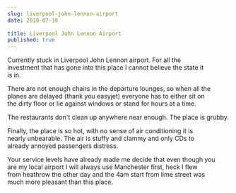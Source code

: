 ```yaml
---
slug: liverpool-john-lennon-airport
date: 2010-07-18
 
title: Liverpool John Lennon Airport
published: true
---
```

 Currently stuck in Liverpool John Lennon airport. For all the <br />investment that has gone into this place I cannot believe the state it <br />is in. <p /> There are not enough chairs in the departure lounges, so when all the <br />planes are delayed (thank you easyjet) everyone has to either sit on <br />the dirty floor or lie against windows or stand for hours at a time. <p /> The restaurants don't clean up anywhere near enough. The place is grubby. <p /> Finally, the place is so hot, with no sense of air conditioning it is <br />nearly unbearable. The air is stuffy and clammy and only CDs to <br />already annoyed passengers distress. <p /> Your service levels have already made me decide that even though you <br />are my local airport I will always use Manchester first, heck I flew <br />from heathrow the other day and the 4am start from lime street was <br />much more pleasant than this place.

